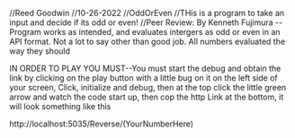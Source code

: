 //Reed Goodwin
//10-26-2022
//OddOrEven
//THis is a program to take an input and decide if its odd or even!
//Peer Review: By Kenneth Fujimura -- Program works as intended, and evaluates intergers as odd or even in an API format. 
Not a lot to say other than good job. All numbers evaluated the way they should

IN ORDER TO PLAY YOU MUST--You must start the debug and obtain the link by clicking on the play button with a little bug on it on the left side of your screen,
Click, initialize and debug, then at the top click the little green arrow and watch the code start up, then cop the http Link at the bottom, it will look something like this

http://localhost:5035/Reverse/(YourNumberHere)
